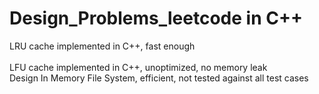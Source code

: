 # Design_Problems_leetcode in C++
LRU cache implemented in C++, fast enough </br>  
LFU cache implemented in C++, unoptimized, no memory leak  </br>
Design In Memory File System, efficient, not tested against all test cases </br>
